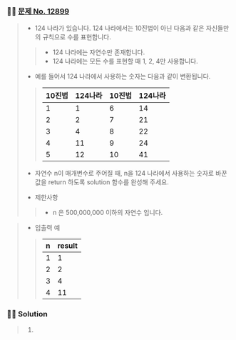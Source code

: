 ### 🧑‍💻 [문제 No. 12899](https://programmers.co.kr/learn/courses/30/lessons/42626)

> - 124 나라가 있습니다. 124 나라에서는 10진법이 아닌 다음과 같은 자신들만의 규칙으로 수를 표현합니다.
>> - 124 나라에는 자연수만 존재합니다.
>> - 124 나라에는 모든 수를 표현할 때 1, 2, 4만 사용합니다.
>
> - 예를 들어서 124 나라에서 사용하는 숫자는 다음과 같이 변환됩니다.
>> |10진법|124나라|10진법|124나라|
>> |:---|:---|:---|:---|
>> |1|1|6|14|
>> |2|2|7|21|
>> |3|4|8|22|
>> |4|11|9|24|
>> |5|12|10|41|
>
> - 자연수 n이 매개변수로 주어질 때, n을 124 나라에서 사용하는 숫자로 바꾼 값을 return 하도록 solution 함수를 완성해 주세요.
> 
> - 제한사항
>> - n 은 500,000,000 이하의 자연수 입니다.



> - 입출력 예
> 
>> |n|result|
>> |:---|:---|
>> |1|1|
>> |2|2|
>> |3|4|
>> |4|11|
> 
### 🧑‍💻 Solution
> 1. 